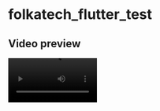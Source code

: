# folkatech_flutter_test

## Video preview

<video src='https://youtube.com/shorts/Bv870FFkECg?feature=share' width=180/>
